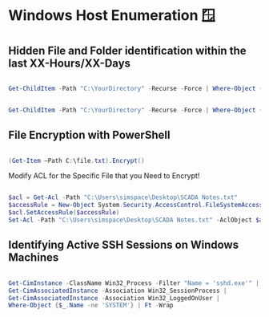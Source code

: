 # Windows Host Enumeration 🪟

## Hidden File and Folder identification within the last XX-Hours/XX-Days

```powershell

Get-ChildItem -Path "C:\YourDirectory" -Recurse -Force | Where-Object { $_.LastWriteTime -gt (Get-Date).AddHours(-6) }

```

```powershell

Get-ChildItem -Path "C:\YourDirectory" -Recurse -Force | Where-Object { $_.LastWriteTime -gt (Get-Date).AddDays(-1) }

```

## File Encryption with PowerShell

```powershell

(Get-Item –Path C:\file.txt).Encrypt()

```

Modify ACL for the Specific File that you Need to Encrypt!

```powershell

$acl = Get-Acl -Path "C:\Users\simspace\Desktop\SCADA Notes.txt"
$accessRule = New-Object System.Security.AccessControl.FileSystemAccessRule("simspace","FullControl","Allow")
$acl.SetAccessRule($accessRule)
Set-Acl -Path "C:\Users\simspace\Desktop\SCADA Notes.txt" -AclObject $acl

```

## Identifying Active SSH Sessions on Windows Machines

```powershell

Get-CimInstance -ClassName Win32_Process -Filter "Name = 'sshd.exe'" |
Get-CimAssociatedInstance -Association Win32_SessionProcess |
Get-CimAssociatedInstance -Association Win32_LoggedOnUser |
Where-Object {$_.Name -ne 'SYSTEM'} | Ft -Wrap

```
